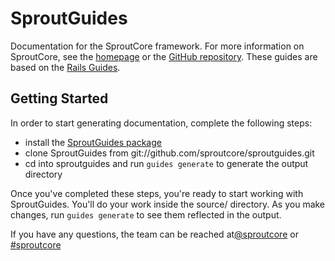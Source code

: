 SproutGuides
============

Documentation for the SproutCore framework. For more information on SproutCore,
see the [homepage](http://www.sproutcore.com) or the [GitHub repository](https://github.com/sproutcore/sproutcore).
These guides are based on the [Rails Guides](http://guides.rubyonrails.org/).


## Getting Started

In order to start generating documentation, complete the following steps:

- install the [SproutGuides package](http://guides-pkg.strobeapp.com/Guides.pkg)
- clone SproutGuides from git://github.com/sproutcore/sproutguides.git
- cd into sproutguides and run `guides generate` to generate the output directory

Once you've completed these steps, you're ready to start working with
SproutGuides. You'll do your work inside the source/ directory. As you make
changes, run `guides generate` to see them reflected in the output.

If you have any questions, the team can be reached at[@sproutcore](http://twitter.com/#!/sproutcore)
or [#sproutcore](irc://irc.freenode.net/sproutcore)